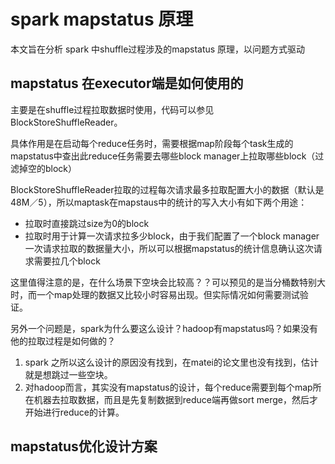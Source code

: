 # spark mapstatus 原理

本文旨在分析 spark 中shuffle过程涉及的mapstatus 原理，以问题方式驱动

## mapstatus 在executor端是如何使用的

主要是在shuffle过程拉取数据时使用，代码可以参见BlockStoreShuffleReader。

具体作用是在启动每个reduce任务时，需要根据map阶段每个task生成的mapstatus中查出此reduce任务需要去哪些block manager上拉取哪些block（过滤掉空的block）

BlockStoreShuffleReader拉取的过程每次请求最多拉取配置大小的数据（默认是48M／5），所以maptask在mapstaus中的统计的写入大小有如下两个用途：

* 拉取时直接跳过size为0的block
* 拉取时用于计算一次请求拉多少block，由于我们配置了一个block manager一次请求拉取的数据量大小，所以可以根据mapstatus的统计信息确认这次请求需要拉几个block



这里值得注意的是，在什么场景下空块会比较高？？可以预见的是当分桶数特别大时，而一个map处理的数据又比较小时容易出现。但实际情况如何需要测试验证。

另外一个问题是，spark为什么要这么设计？hadoop有mapstatus吗？如果没有他的拉取过程是如何做的？

1. spark 之所以这么设计的原因没有找到，在matei的论文里也没有找到，估计就是想跳过一些空块。
2. 对hadoop而言，其实没有mapstatus的设计，每个reduce需要到每个map所在机器去拉取数据，而且是先复制数据到reduce端再做sort merge，然后才开始进行reduce的计算。

## mapstatus优化设计方案

